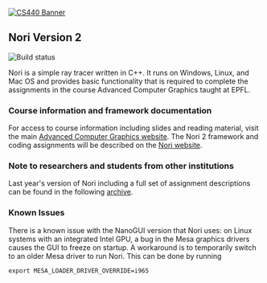 [![CS440 Banner](https://rgl.s3.eu-central-1.amazonaws.com/media/uploads/wjakob/2017/02/16/cs440-logo_web.jpg)](https://rgl.s3.eu-central-1.amazonaws.com/media/uploads/wjakob/2017/02/20/cs440-rgl.jpg)

## Nori Version 2
![Build status](https://github.com/wjakob/nori/workflows/Build/badge.svg)

Nori is a simple ray tracer written in C++. It runs on Windows, Linux, and
Mac OS and provides basic functionality that is required to complete the
assignments in the course Advanced Computer Graphics taught at EPFL.

### Course information and framework documentation

For access to course information including slides and reading material, visit the main [Advanced Computer Graphics website](https://rgl.epfl.ch/courses/ACG17). The Nori 2 framework and coding assignments will be described on the [Nori website](https://wjakob.github.io/nori).

### Note to researchers and students from other institutions

Last year's version of Nori including a full set of assignment descriptions can
be found in the following [archive](https://github.com/wjakob/nori-old).


### Known Issues
There is a known issue with the NanoGUI version that Nori uses: on Linux systems with an integrated Intel GPU, a bug in the Mesa graphics drivers causes the GUI to freeze on startup. A workaround is to temporarily switch to an older Mesa driver to run Nori. This can be done by running
```
export MESA_LOADER_DRIVER_OVERRIDE=i965
```
